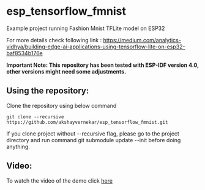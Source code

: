 # esp_tensorflow_fmnist
Example project running Fashion Mnist TFLite model on ESP32

For more details check following link : https://medium.com/analytics-vidhya/building-edge-ai-applications-using-tensorflow-lite-on-esp32-baf8534b176e

**Important Note: This repository has been tested with ESP-IDF version 4.0, other versions might need some adjustments.**

## Using the repository:

Clone the repository using below command

    git clone --recursive https://github.com/akshayvernekar/esp_tensorflow_fmnist.git

If you clone project without --recursive flag, please go to the project directory and run command git submodule update --init before doing anything.

## Video:

To watch the video of the demo click [here](https://www.youtube.com/watch?v=Udb_wEzT6zk)